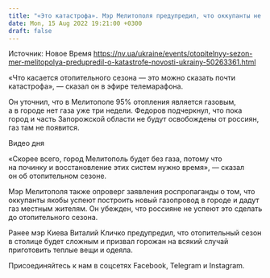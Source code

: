 ```yaml
---
title: "«Это катастрофа». Мэр Мелитополя предупредил, что оккупанты не организуют отопительный сезон в городе"
date: Mon, 15 Aug 2022 19:21:00 +0300
draft: false
---
```

Источник: Новое Время https://nv.ua/ukraine/events/otopitelnyy-sezon-mer-melitopolya-predupredil-o-katastrofe-novosti-ukrainy-50263361.html


«Что касается отопительного сезона — это можно сказать почти катастрофа», — сказал он в эфире телемарафона. 

Он уточнил, что в Мелитополе 95% отопления является газовым, а в городе нет газа уже три недели. Федоров подчеркнул, что пока город и часть Запорожской области не будут освобождены от россиян, газ там не появится.

 Видео дня   

«Скорее всего, город Мелитополь будет без газа, потому что на починку и восстановление этих систем нужно время», — сказал он об отопительном сезоне.

Мэр Мелитополя также опроверг заявления роспропаганды о том, что оккупанты якобы успеют построить новый газопровод в городе и дадут газ местным жителям. Он убежден, что россияне не успеют это сделать до отопительного сезона. 

Ранее мэр Киева Виталий Кличко предупредил, что отопительный сезон в столице будет сложным и призвал горожан на всякий случай приготовить теплые вещи и одеяла.

Присоединяйтесь к нам в соцсетях Facebook, Telegram и Instagram.
